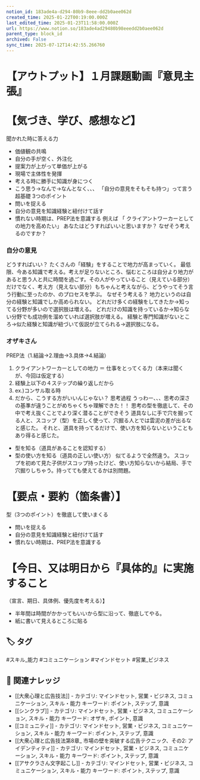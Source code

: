 ```yaml
---
notion_id: 183ade4a-d294-80b9-8eee-dd2b0aee062d
created_time: 2025-01-22T00:19:00.000Z
last_edited_time: 2025-01-23T11:58:00.000Z
url: https://www.notion.so/183ade4ad29480b98eeedd2b0aee062d
parent_type: block_id
archived: False
sync_time: 2025-07-12T14:42:55.266760
---
```


# 【アウトプット】１月課題動画『意見主張』

# 【気づき、学び、感想など】
聞かれた時に答える力
- 価値観の共鳴
- 自分の手が空く、外注化
- 提案力が上がって単価が上がる
- 現場で主体性を発揮
- 考える時に勝手に知識が身につく
- こう思う→なんで→なんとなく、、、
「自分の意見をそもそも持つ」って言う超基礎
3つのポイント
- 問いを捉える
- 自分の意見を知識経験と紐付けて話す
- 慣れない時期は、PREP法を意識する
例えば
「 クライアントワーカーとしての地力を高めたい」
あなたはどうすればいいと思いますか？
なぜそう考えるのですか？
### 自分の意見
どうすればいい？
たくさんの「経験」をすることで地力が高まっていく。
最低限、今ある知識で考える。考えが足りないところ、悩むところは自分より地力があると思う人と共に時間を過ごす。その人がやっていること（見えている部分）だけでなく、考え方（見えない部分）もちゃんと考えながら、どうやってそう言う行動に至ったのか、のプロセスを学ぶ。
なぜそう考える？
地力というのは自分の経験と知識でしか高められない。
どれだけ多くの経験をしてきたか→知ってる分野が多いので選択肢は増える。
どれだけの知識を持っているか→知らない分野でも成功例を溜めていれば選択肢が増える。
経験と専門知識がないところ→似た経験と知識が紐づいて仮説が立てられる→選択肢になる。
### オザキさん
PREP法（1.結論→2.理由→3.具体→4.結論）
1. クライアントワーカーとしての地力 ＝ 仕事をとってくる力（本来は聞くが、今回は仮定する）
1. 経験上以下の４ステップの繰り返しだから
1. ex.)コンサル取る時
1. だから、こうする方がいいんじゃない？
思考過程
うっわー、、、思考の深さの基準が違うことがめちゃくちゃ理解できた！！
思考の型を徹底して、その中で考え抜くことでより深く潜ることができそう
道具なしに手で穴を掘ってる人と、スコップ（型）を正しく使って、穴掘る人とでは雲泥の差が出るなと感じた。
それと、道具を持ってるだけで、使い方を知らないということもあり得ると感じた。
- 型を知る（道具があることを認知する）
- 型の使い方を知る（道具の正しい使い方）
似てるようで全然違う。
スコップを初めて見た子供がスコップ持ったけど、使い方知らないから結局、手で穴掘りしちゃう。持ってても使えてるかは別問題。
# 【要点・要約（箇条書）】
型（3つのポイント）を徹底して使いまくる
- 問いを捉える
- 自分の意見を知識経験と紐付けて話す
- 慣れない時期は、PREP法を意識する
# 【今日、又は明日から『具体的』に実施すること
（宣言、期日、具体例、優先度を考える）】
- 半年間は時間がかかってもいいから型に沿って、徹底してやる。
- 紙に書いて見えるところに貼る

## 🏷️ タグ
#スキル_能力 #コミュニケーション #マインドセット #営業_ビジネス

## 🔗 関連ナレッジ
- [[大衆心理と広告技法]] - カテゴリ: マインドセット, 営業・ビジネス, コミュニケーション, スキル・能力 キーワード: ポイント, ステップ, 意識
- [[シンクラブ]] - カテゴリ: マインドセット, 営業・ビジネス, コミュニケーション, スキル・能力 キーワード: オザキ, ポイント, 意識
- [[コミュニティ]] - カテゴリ: マインドセット, 営業・ビジネス, コミュニケーション, スキル・能力 キーワード: ポイント, ステップ, 意識
- [[大衆心理と広告技法第8章_ 市場の壁を突破する広告テクニック、その2: アイデンティティ]] - カテゴリ: マインドセット, 営業・ビジネス, コミュニケーション, スキル・能力 キーワード: ポイント, ステップ, 意識
- [[アサクラさん文字起こし]] - カテゴリ: マインドセット, 営業・ビジネス, コミュニケーション, スキル・能力 キーワード: ポイント, ステップ, 意識
